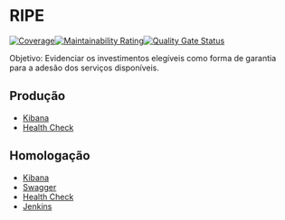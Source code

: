 # RIPE
[![Coverage](http://sonarqube.k8s.easynvest.io/api/project_badges/measure?project=RIPE&metric=coverage)](http://sonarqube.k8s.easynvest.io/dashboard?id=RIPE)[![Maintainability Rating](http://sonarqube.k8s.easynvest.io/api/project_badges/measure?project=RIPE&metric=sqale_rating)](http://sonarqube.k8s.easynvest.io/dashboard?id=RIPE)[![Quality Gate Status](http://sonarqube.k8s.easynvest.io/api/project_badges/measure?project=RIPE&metric=alert_status)](http://sonarqube.k8s.easynvest.io/dashboard?id=Easynvest.MGM)

Objetivo: Evidenciar os investimentos elegíveis como forma de garantia para a adesão dos serviços disponíveis.

## Produção
* [Kibana](http://kibana.easynvest.com.br/_plugin/kibana/app/kibana#/discover?_g=()&_a=(columns:!(_source),interval:auto,query:(language:kuery,query:'Assembly%20:%20RIPE.API'),sort:!('@timestamp',desc)))
* [Health Check](http://apis-internal.easynvest.io/Collateral/health)

## Homologação
* [Kibana](http://kibana-homolog.easynvest.com.br/_plugin/kibana/app/kibana#/discover?_g=()&_a=(columns:!(_source),interval:auto,query:(language:kuery,query:'Assembly%20:%20RIPE.API'),sort:!('@timestamp',desc)))
* [Swagger](http://apis-internal.hom.easynvest.io/Collateral/swagger/index.html)
* [Health Check](http://apis-internal.hom.easynvest.io/Collateral/health)
* [Jenkins](http://jenkins.k8s.easynvest.io/job/Credit/job/RIPE/)